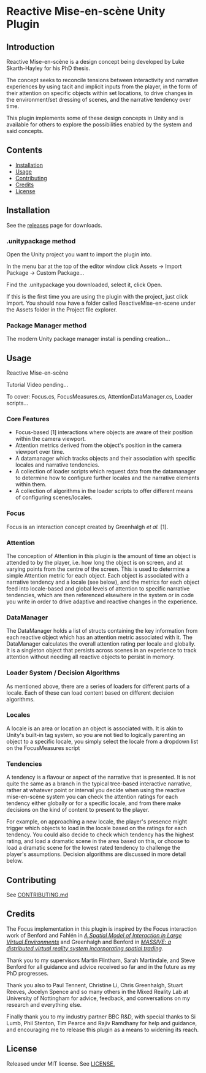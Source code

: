 # Reactive Mise-en-scène Unity Plugin

## Introduction

Reactive Mise-en-scène is a design concept being developed by Luke Skarth-Hayley for his PhD thesis.

The concept seeks to reconcile tensions between interactivity and narrative experiences by using tacit and implicit inputs from the player, in the form of their attention on specific objects within set locations, to drive changes in the environment/set dressing of scenes, and the narrative tendency over time.

This plugin implements some of these design concepts in Unity and is available for others to explore the possibilities enabled by the system and said concepts.

## Contents

* [Installation](#installation)
* [Usage](#usage)
* [Contributing](#contributing)
* [Credits](#credits)
* [License](#license)

## Installation

See the [releases](./releases) page for downloads.

### .unitypackage method

Open the Unity project you want to import the plugin into.

In the menu bar at the top of the editor window click Assets -> Import Package -> Custom Package...

Find the .unitypackage you downloaded, select it, click Open.

If this is the first time you are using the plugin with the project, just click Import. You should now have a folder called ReactiveMise-en-scene under the Assets folder in the Project file explorer.

### Package Manager method

The modern Unity package manager install is pending creation...

## Usage

Reactive Mise-en-scène

Tutorial Video pending...

To cover: Focus.cs, FocusMeasures.cs, AttentionDataManager.cs, Loader scripts...

### Core Features

- Focus-based [1] interactions where objects are aware of their position within the camera viewport.
- Attention metrics derived from the object's position in the camera viewport over time.
- A datamanager which tracks objects and their association with specific locales and narrative tendencies.
- A collection of loader scripts which request data from the datamanager to determine how to configure further locales and the narrative elements within them.
- A collection of algorithms in the loader scripts to offer different means of configuring scenes/locales.

### Focus 

Focus is an interaction concept created by Greenhalgh *et al.* [1]. 

### Attention

The conception of Attention in this plugin is the amount of time an object is attended to by the player, i.e. how long the object is on screen, and at varying points from the centre of the screen. This is used to determine a simple Attention metric for each object. Each object is associated with a narrative tendency and a locale (see below), and the metrics for each object feed into locale-based and global levels of attention to specific narrative tendencies, which are then referenced elsewhere in the system or in code you write in order to drive adaptive and reactive changes in the experience.

### DataManager

The DataManager holds a list of structs containing the key information from each reactive object which has an attention metric associated with it. The DataManager calculates the overall attention rating per locale and globally. It is a singleton object that persists across scenes in an experience to track attention without needing all reactive objects to persist in memory.

### Loader System / Decision Algorithms

As mentioned above, there are a series of loaders for different parts of a locale. Each of these can load content based on different decision algorithms.

### Locales

A locale is an area or location an object is associated with. It is akin to Unity's built-in tag system, so you are not tied to logically parenting an object to a specific locale, you simply select the locale from a dropdown list on the FocusMeasures script

### Tendencies

A tendency is a flavour or aspect of the narrative that is presented. It is not quite the same as a branch in the typical tree-based interactive narrative, rather at whatever point or interval you decide when using the reactive mise-en-scène system you can check the attention ratings for each tendency either globally or for a specific locale, and from there make decisions on the kind of content to present to the player.

For example, on approaching a new locale, the player's presence might trigger which objects to load in the locale based on the ratings for each tendency. You could also decide to check which tendency has the highest rating, and load a dramatic scene in the area based on this, or choose to load a dramatic scene for the lowest rated tendency to challenge the player's assumptions. Decision algorithms are discussed in more detail below.

## Contributing

See [CONTRIBUTING.md](CONTRIBUTING.md)

## Credits

The Focus implementation in this plugin is inspired by the Focus interaction work of Benford and Fahlén in [*A Spatial Model of Interaction in Large Virtual Environments*](https://link.springer.com/chapter/10.1007/978-94-011-2094-4_8) and Greenhalgh and Benford in [*MASSIVE: a distributed virtual reality system incorporating spatial trading*](https://ieeexplore.ieee.org/abstract/document/499999).

Thank you to my supervisors Martin Flintham, Sarah Martindale, and Steve Benford for all guidance and advice received so far and in the future as my PhD progresses.

Thank you also to Paul Tennent, Christine Li, Chris Greenhalgh, Stuart Reeves, Jocelyn Spence and so many others in the Mixed Reality Lab at University of Nottingham for advice, feedback, and conversations on my research and everything else.

Finally thank you to my industry partner BBC R&D, with special thanks to Si Lumb, Phil Stenton, Tim Pearce and Rajiv Ramdhany for help and guidance, and encouraging me to release this plugin as a means to widening its reach.

## License

Released under MIT license. See [LICENSE.](./LICENSE)
